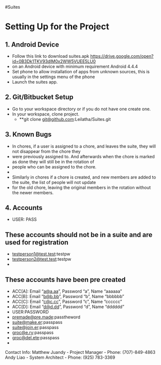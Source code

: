 #Suites

# **Setting Up for the Project** #
## 1. Android Device ##

* Follow this link to download suites.apk https://drive.google.com/open?id=0B3Dk1TKV93dlM0x2WW5VUEE5LU0 
*   on an Android device with minimum requirement Android 4.4.4
* Set phone to allow installation of apps from unknown sources, this is usually in the settings menu of the phone
* Launch the suites app. 


## 2. Git/Bitbucket Setup ##
* Go to your workspace directory or if you do not have one create one.
* In your workspace, clone project.
    * **git clone git@github.com:Leilatha/Suites.git

## 3. Known Bugs ##
* In chores, if a user is assigned to a chore, and leaves the suite, they will not disappear from the chore they 
* were previously assigned to. And afterwards when the chore is marked as done they will still be in the rotation of
* people who can be assigned to the chore. 
* 
* Similarly in chores if a chore is created, and new members are added to the suite, the list of people will not update
* for the old chore, leaving the original members in the rotation without the newer members. 


## 4. Accounts ##
* USER: PASS
## These accounts should not be in a suite and are used for registration ##
* testperson1@test.test:testpw
* testperson2@test.test:testpw
* 
## These accounts have been pre created ##
* ACC[A]: Email “a@a.aa”, Password “a”, Name “aaaaaa”
* ACC[B]: Email “b@b.bb”, Password “b”, Name “bbbbbb”
* ACC[C]: Email “c@c.cc”, Password “c”, Name “cccccc”
* ACC[D]: Email “d@d.dd”, Password “d”, Name “dddddd”
* USER:PASSWORD
* premade@pre.made:passtheword
* suite@make.er:passpass
* suite@join.er:passpass
* groc@e.ry:passpass
* groc@del.ete:passpass
* 

Contact Info: 
Matthew Juandy - Project Manager
      - Phone: (707)-849-4863
Andy Liao - System Architect
      - Phone: (925) 783-3369

